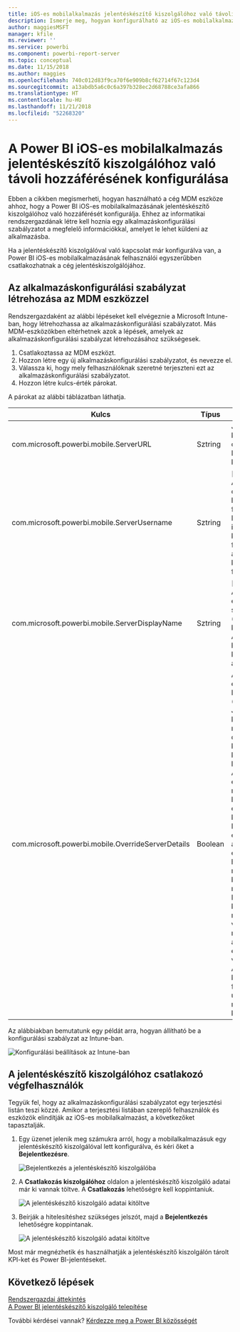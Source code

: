 ```yaml
---
title: iOS-es mobilalkalmazás jelentéskészítő kiszolgálóhoz való távoli hozzáférésének konfigurálása
description: Ismerje meg, hogyan konfigurálható az iOS-es mobilalkalmazás jelentéskészítő kiszolgálóhoz való távoli hozzáférése.
author: maggiesMSFT
manager: kfile
ms.reviewer: ''
ms.service: powerbi
ms.component: powerbi-report-server
ms.topic: conceptual
ms.date: 11/15/2018
ms.author: maggies
ms.openlocfilehash: 740c012d83f9ca70f6e909b8cf62714f67c123d4
ms.sourcegitcommit: a13abdb5a6c0c6a397b328ec2d68788ce3afa866
ms.translationtype: HT
ms.contentlocale: hu-HU
ms.lasthandoff: 11/21/2018
ms.locfileid: "52268320"
---
```

# <a name="configure-power-bi-ios-mobile-app-access-to-a-report-server-remotely"></a>A Power BI iOS-es mobilalkalmazás jelentéskészítő kiszolgálóhoz való távoli hozzáférésének konfigurálása

Ebben a cikkben megismerheti, hogyan használható a cég MDM eszköze ahhoz, hogy a Power BI iOS-es mobilalkalmazásának jelentéskészítő kiszolgálóhoz való hozzáférését konfigurálja. Ehhez az informatikai rendszergazdának létre kell hoznia egy alkalmazáskonfigurálási szabályzatot a megfelelő információkkal, amelyet le lehet küldeni az alkalmazásba. 

 Ha a jelentéskészítő kiszolgálóval való kapcsolat már konfigurálva van, a Power BI iOS-es mobilalkalmazásának felhasználói egyszerűbben csatlakozhatnak a cég jelentéskiszolgálójához. 

## <a name="create-the-app-configuration-policy-in-mdm-tool"></a>Az alkalmazáskonfigurálási szabályzat létrehozása az MDM eszközzel 

Rendszergazdaként az alábbi lépéseket kell elvégeznie a Microsoft Intune-ban, hogy létrehozhassa az alkalmazáskonfigurálási szabályzatot. Más MDM-eszközökben eltérhetnek azok a lépések, amelyek az alkalmazáskonfigurálási szabályzat létrehozásához szükségesek. 

1. Csatlakoztassa az MDM eszközt. 
2. Hozzon létre egy új alkalmazáskonfigurálási szabályzatot, és nevezze el. 
3. Válassza ki, hogy mely felhasználóknak szeretné terjeszteni ezt az alkalmazáskonfigurálási szabályzatot. 
4. Hozzon létre kulcs-érték párokat. 

A párokat az alábbi táblázatban láthatja.

|Kulcs  |Típus  |Leírás  |
|---------|---------|---------|
| com.microsoft.powerbi.mobile.ServerURL | Sztring | Jelentéskészítő kiszolgáló URL-címe </br> Http/https-sel kell kezdődnie |
| com.microsoft.powerbi.mobile.ServerUsername | Sztring | [nem kötelező] </br> A kiszolgálóhoz való csatlakozáshoz használandó felhasználónév. </br> Ha még nem létezik ilyen, az alkalmazás kérni fogja a felhasználót, hogy adja meg a kapcsolathoz a felhasználónevet.| 
| com.microsoft.powerbi.mobile.ServerDisplayName | Sztring | [nem kötelező] </br> Az alapértelmezett érték „Report server” („Jelentéskészítő kiszolgáló”) </br> Az alkalmazásban használt rövid név a kiszolgáló azonosítására | 
| com.microsoft.powerbi.mobile.OverrideServerDetails | Boolean | Az alapértelmezett érték True (Igaz) </br>Ha értéke „True” (Igaz), felülbírálja a Jelentéskészítő kiszolgálónak a mobileszközön lévő definícióját. A már konfigurált meglévő kiszolgálók törölve lesznek. </br> A felülbírálás True értékre állítása azt is megakadályozza, hogy a felhasználó eltávolítsa ezt a konfigurációt. </br> Ha „False” (Hamis) értéket használ, akkor a leküldött értékek hozzáadódnak, a már meglévő beállítások pedig megmaradnak. </br> Ha az adott kiszolgálói URL-cím már konfigurálva van a mobilalkalmazásban, akkor az alkalmazás ezt a konfigurációt változatlanul hagyja. Az alkalmazás nem kéri fel a felhasználót, hogy újra hitelesítse magát ugyanazon a kiszolgálón. |

Az alábbiakban bemutatunk egy példát arra, hogyan állítható be a konfigurálási szabályzat az Intune-ban.

![Konfigurálási beállítások az Intune-ban](media/configure-powerbi-mobile-apps-remote/power-bi-ios-remote-configuration-settings.png)

## <a name="end-users-connecting-to-a-report-server"></a>A jelentéskészítő kiszolgálóhoz csatlakozó végfelhasználók

 Tegyük fel, hogy az alkalmazáskonfigurálási szabályzatot egy terjesztési listán teszi közzé. Amikor a terjesztési listában szereplő felhasználók és eszközök elindítják az iOS-es mobilalkalmazást, a következőket tapasztalják. 

1. Egy üzenet jelenik meg számukra arról, hogy a mobilalkalmazásuk egy jelentéskészítő kiszolgálóval lett konfigurálva, és kéri őket a **Bejelentkezésre**.

    ![Bejelentkezés a jelentéskészítő kiszolgálóba](media/configure-powerbi-mobile-apps-remote/power-bi-config-server-sign-in.png)

2.  A **Csatlakozás kiszolgálóhoz** oldalon a jelentéskészítő kiszolgáló adatai már ki vannak töltve. A **Csatlakozás** lehetőségre kell koppintaniuk.

    ![A jelentéskészítő kiszolgáló adatai kitöltve](media/configure-powerbi-mobile-apps-remote/power-bi-ios-remote-configure-connect-server.png)

3. Beírják a hitelesítéshez szükséges jelszót, majd a **Bejelentkezés** lehetőségre koppintanak. 

    ![A jelentéskészítő kiszolgáló adatai kitöltve](media/configure-powerbi-mobile-apps-remote/power-bi-config-server-address.png)

Most már megnézhetik és használhatják a jelentéskészítő kiszolgálón tárolt KPI-ket és Power BI-jelentéseket.

## <a name="next-steps"></a>Következő lépések
[Rendszergazdai áttekintés](admin-handbook-overview.md)  
[A Power BI jelentéskészítő kiszolgáló telepítése](install-report-server.md)  

További kérdései vannak? [Kérdezze meg a Power BI közösségét](https://community.powerbi.com/)


